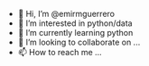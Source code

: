 - 👋 Hi, I’m @emirmguerrero
- 👀 I’m interested in python/data
- 🌱 I’m currently learning python
- 💞️ I’m looking to collaborate on ...
- 📫 How to reach me ...

<!---
emirmguerrero/emirmguerrero is a ✨ special ✨ repository because its `README.md` (this file) appears on your GitHub profile.
You can click the Preview link to take a look at your changes.
--->
